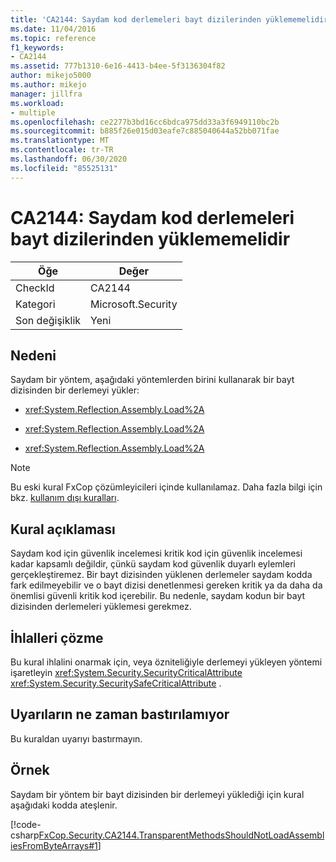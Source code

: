 ```yaml
---
title: 'CA2144: Saydam kod derlemeleri bayt dizilerinden yüklememelidir'
ms.date: 11/04/2016
ms.topic: reference
f1_keywords:
- CA2144
ms.assetid: 777b1310-6e16-4413-b4ee-5f3136304f82
author: mikejo5000
ms.author: mikejo
manager: jillfra
ms.workload:
- multiple
ms.openlocfilehash: ce2277b3bd16cc6bdca975dd33a3f6949110bc2b
ms.sourcegitcommit: b885f26e015d03eafe7c885040644a52bb071fae
ms.translationtype: MT
ms.contentlocale: tr-TR
ms.lasthandoff: 06/30/2020
ms.locfileid: "85525131"
---
```

# <a name="ca2144-transparent-code-should-not-load-assemblies-from-byte-arrays"></a>CA2144: Saydam kod derlemeleri bayt dizilerinden yüklememelidir

|Öğe|Değer|
|-|-|
|CheckId|CA2144|
|Kategori|Microsoft.Security|
|Son değişiklik|Yeni|

## <a name="cause"></a>Nedeni
Saydam bir yöntem, aşağıdaki yöntemlerden birini kullanarak bir bayt dizisinden bir derlemeyi yükler:

- <xref:System.Reflection.Assembly.Load%2A>

- <xref:System.Reflection.Assembly.Load%2A>

- <xref:System.Reflection.Assembly.Load%2A>

> [!NOTE]
> Bu eski kural FxCop çözümleyicileri içinde kullanılamaz. Daha fazla bilgi için bkz. [kullanım dışı kuralları](fxcop-rule-port-status.md#deprecated-rules).

## <a name="rule-description"></a>Kural açıklaması
Saydam kod için güvenlik incelemesi kritik kod için güvenlik incelemesi kadar kapsamlı değildir, çünkü saydam kod güvenlik duyarlı eylemleri gerçekleştiremez. Bir bayt dizisinden yüklenen derlemeler saydam kodda fark edilmeyebilir ve o bayt dizisi denetlenmesi gereken kritik ya da daha da önemlisi güvenli kritik kod içerebilir. Bu nedenle, saydam kodun bir bayt dizisinden derlemeleri yüklemesi gerekmez.

## <a name="how-to-fix-violations"></a>İhlalleri çözme
Bu kural ihlalini onarmak için, veya özniteliğiyle derlemeyi yükleyen yöntemi işaretleyin <xref:System.Security.SecurityCriticalAttribute> <xref:System.Security.SecuritySafeCriticalAttribute> .

## <a name="when-to-suppress-warnings"></a>Uyarıların ne zaman bastırılamıyor
Bu kuraldan uyarıyı bastırmayın.

## <a name="example"></a>Örnek
Saydam bir yöntem bir bayt dizisinden bir derlemeyi yüklediği için kural aşağıdaki kodda ateşlenir.

[!code-csharp[FxCop.Security.CA2144.TransparentMethodsShouldNotLoadAssembliesFromByteArrays#1](../code-quality/codesnippet/CSharp/ca2144-transparent-code-should-not-load-assemblies-from-byte-arrays_1.cs)]
